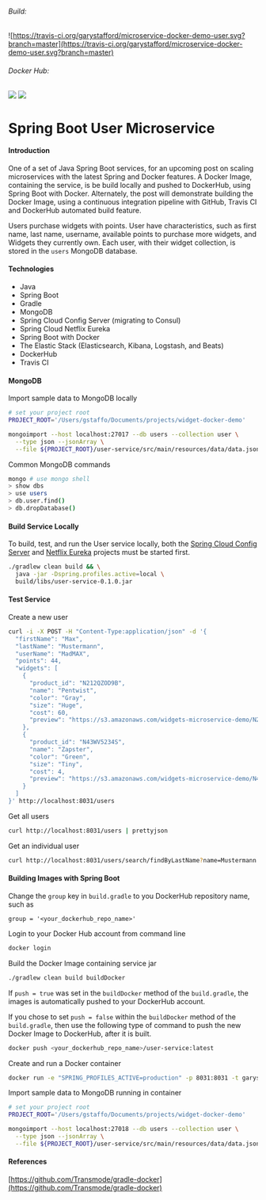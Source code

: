 ###### Build:  
![https://travis-ci.org/garystafford/microservice-docker-demo-user.svg?branch=master](https://travis-ci.org/garystafford/microservice-docker-demo-user.svg?branch=master)

###### Docker Hub:  
[![](https://images.microbadger.com/badges/version/garystafford/microservice-docker-demo-user.svg)](http://microbadger.com/images/garystafford/microservice-docker-demo-user "Get your own version badge on microbadger.com")  [![](https://images.microbadger.com/badges/image/garystafford/microservice-docker-demo-user.svg)](http://microbadger.com/images/garystafford/microservice-docker-demo-user "Get your own image badge on microbadger.com")

# Spring Boot User Microservice

#### Introduction
One of a set of Java Spring Boot services, for an upcoming post on scaling microservices with the latest Spring and Docker features. A Docker Image, containing the service, is be build locally and pushed to DockerHub, using Spring Boot with Docker. Alternately, the post will demonstrate building the Docker Image, using a continuous integration pipeline with GitHub, Travis CI and DockerHub automated build feature.

Users purchase widgets with points. User have characteristics, such as first name, last name, username, available points to purchase more widgets, and Widgets they currently own. Each user, with their widget collection, is stored in the `users` MongoDB database.

#### Technologies
* Java
* Spring Boot
* Gradle
* MongoDB
* Spring Cloud Config Server (migrating to Consul)
* Spring Cloud Netflix Eureka
* Spring Boot with Docker
* The Elastic Stack (Elasticsearch, Kibana, Logstash, and Beats)
* DockerHub
* Travis CI

#### MongoDB
Import sample data to MongoDB locally
```bash
# set your project root
PROJECT_ROOT='/Users/gstaffo/Documents/projects/widget-docker-demo'

mongoimport --host localhost:27017 --db users --collection user \
  --type json --jsonArray \
  --file ${PROJECT_ROOT}/user-service/src/main/resources/data/data.json
```

Common MongoDB commands
```bash
mongo # use mongo shell
> show dbs
> use users
> db.user.find()
> db.dropDatabase()
```

#### Build Service Locally
To build, test, and run the User service locally, both the [Spring Cloud Config Server](https://github.com/garystafford/microservice-docker-demo-config-server) and [Netflix Eureka](https://github.com/garystafford/microservice-docker-demo-eureka-server) projects must be started first.
```bash
./gradlew clean build && \
  java -jar -Dspring.profiles.active=local \
  build/libs/user-service-0.1.0.jar
```

#### Test Service
Create a new user
```bash
curl -i -X POST -H "Content-Type:application/json" -d '{
  "firstName": "Max",
  "lastName": "Mustermann",
  "userName": "MadMAX",
  "points": 44,
  "widgets": [
    {
      "product_id": "N212QZOD9B",
      "name": "Pentwist",
      "color": "Gray",
      "size": "Huge",
      "cost": 60,
      "preview": "https://s3.amazonaws.com/widgets-microservice-demo/N212QZOD9B.png"
    },
    {
      "product_id": "N43WV5234S",
      "name": "Zapster",
      "color": "Green",
      "size": "Tiny",
      "cost": 4,
      "preview": "https://s3.amazonaws.com/widgets-microservice-demo/N43WV5234S.png"
    }
  ]
}' http://localhost:8031/users
```

Get all users
```bash
curl http://localhost:8031/users | prettyjson
```

Get an individual user
```bash
curl http://localhost:8031/users/search/findByLastName?name=Mustermann | prettyjson
```

#### Building Images with Spring Boot
Change the `group` key in `build.gradle` to you DockerHub repository name, such as
```text
group = '<your_dockerhub_repo_name>'
```

Login to your Docker Hub account from command line
```bash
docker login
```

Build the Docker Image containing service jar
```bash
./gradlew clean build buildDocker
```
If `push = true` was set in the `buildDocker` method of the `build.gradle`, the images
is automatically pushed to your DockerHub account.

If you chose to set `push = false` within the `buildDocker` method of the `build.gradle`,
then use the following type of command to push the new Docker Image to DockerHub, after it is built.
```bash
docker push <your_dockerhub_repo_name>/user-service:latest
```

Create and run a Docker container
```bash
docker run -e "SPRING_PROFILES_ACTIVE=production" -p 8031:8031 -t garystafford/user-service
```

Import sample data to MongoDB running in container
```bash
# set your project root
PROJECT_ROOT='/Users/gstaffo/Documents/projects/widget-docker-demo'

mongoimport --host localhost:27018 --db users --collection user \
  --type json --jsonArray \
  --file ${PROJECT_ROOT}/user-service/src/main/resources/data/data.json
```

#### References
[https://github.com/Transmode/gradle-docker](https://github.com/Transmode/gradle-docker)
